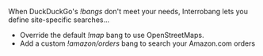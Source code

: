 When DuckDuckGo's _!bangs_ don't meet your needs, Interrobang lets you define site-specific searches...

- Override the default _!map_ bang to use OpenStreetMaps.
- Add a custom _!amazon/orders_ bang to search your Amazon.com orders
